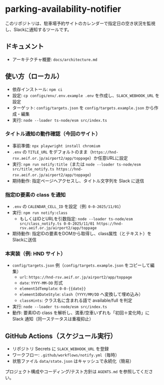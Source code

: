 # parking-availability-notifier

このリポジトリは、駐車場予約サイトのカレンダーで指定日の空き状況を監視し、Slackに通知するツールです。

## ドキュメント
- アーキテクチャ概要: `docs/architecture.md`

## 使い方（ローカル）
- 依存インストール: `npm ci`
- 設定: `cp configs/env/.env.example .env` を作成し、`SLACK_WEBHOOK_URL` を設定
- ターゲット: `config/targets.json` を `config/targets.example.json` から作成・編集
- 実行: `node --loader ts-node/esm src/index.ts`

### タイトル通知の動作確認（今回のサイト）
- 事前準備: `npx playwright install chromium`
- `.env` の `TITLE_URL` をデフォルトのまま（`https://hnd-rsv.aeif.or.jp/airport2/app/toppage`）か任意URLに設定
- 実行: `npm run notify:title`（または `node --loader ts-node/esm src/title_notify.ts https://hnd-rsv.aeif.or.jp/airport2/app/toppage`）
- 期待動作: 指定ページへアクセスし、タイトル文字列を Slack に送信

### 指定ID要素の class を通知
- `.env` の `CALENDAR_CELL_ID` を設定（例: `0-0-2025/11/01`）
- 実行: `npm run notify:class`
  - もしくはIDとURLを引数指定: `node --loader ts-node/esm src/class_notify.ts 0-0-2025/11/01 https://hnd-rsv.aeif.or.jp/airport2/app/toppage`
- 期待動作: 指定IDの要素をDOMから取得し、class属性（とテキスト）をSlackに送信

### 本実装（例: HND サイト）
- `config/targets.json` 例（`config/targets.example.json` をコピーして編集）
  - `url`: `https://hnd-rsv.aeif.or.jp/airport2/app/toppage`
  - `date`: `YYYY-MM-DD` 形式
  - `elementIdTemplate`: `0-0-{{date}}`
  - `elementIdDateStyle`: `slash`（`YYYY/MM/DD` へ変換して埋め込み）
  - `classHints`: クラス名に含まれる語で available/full を判定
- 実行: `node --loader ts-node/esm src/index.ts`
- 動作: 要素IDの class を解析し、満車/空車いずれも「初回＋変化時」に Slack 通知（同一ステータスは重複抑止）

## GitHub Actions（スケジュール実行）
- リポジトリ Secrets に `SLACK_WEBHOOK_URL` を登録
- ワークフロー: `.github/workflows/notify.yml`（毎時）
- 状態ファイル `data/state.json` はキャッシュで永続化（簡易）

プロジェクト構成やコーディング/テスト方針は `AGENTS.md` を参照してください。
